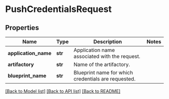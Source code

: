 # PushCredentialsRequest

## Properties
Name | Type | Description | Notes
------------ | ------------- | ------------- | -------------
**application_name** | **str** | Application name associated with the request. | 
**artifactory** | **str** | Name of the artifactory. | 
**blueprint_name** | **str** | Blueprint name for which credentials are requested. | 

[[Back to Model list]](../README.md#documentation-for-models) [[Back to API list]](../README.md#documentation-for-api-endpoints) [[Back to README]](../README.md)


